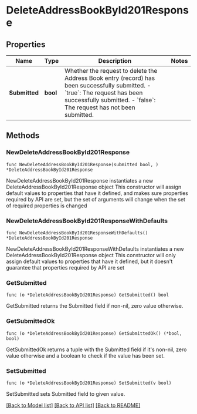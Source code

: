 # DeleteAddressBookById201Response

## Properties

Name | Type | Description | Notes
------------ | ------------- | ------------- | -------------
**Submitted** | **bool** | Whether the request to delete the Address Book entry (record) has been successfully submitted. - &#x60;true&#x60;: The request has been successfully submitted. - &#x60;false&#x60;: The request has not been submitted.  | 

## Methods

### NewDeleteAddressBookById201Response

`func NewDeleteAddressBookById201Response(submitted bool, ) *DeleteAddressBookById201Response`

NewDeleteAddressBookById201Response instantiates a new DeleteAddressBookById201Response object
This constructor will assign default values to properties that have it defined,
and makes sure properties required by API are set, but the set of arguments
will change when the set of required properties is changed

### NewDeleteAddressBookById201ResponseWithDefaults

`func NewDeleteAddressBookById201ResponseWithDefaults() *DeleteAddressBookById201Response`

NewDeleteAddressBookById201ResponseWithDefaults instantiates a new DeleteAddressBookById201Response object
This constructor will only assign default values to properties that have it defined,
but it doesn't guarantee that properties required by API are set

### GetSubmitted

`func (o *DeleteAddressBookById201Response) GetSubmitted() bool`

GetSubmitted returns the Submitted field if non-nil, zero value otherwise.

### GetSubmittedOk

`func (o *DeleteAddressBookById201Response) GetSubmittedOk() (*bool, bool)`

GetSubmittedOk returns a tuple with the Submitted field if it's non-nil, zero value otherwise
and a boolean to check if the value has been set.

### SetSubmitted

`func (o *DeleteAddressBookById201Response) SetSubmitted(v bool)`

SetSubmitted sets Submitted field to given value.



[[Back to Model list]](../README.md#documentation-for-models) [[Back to API list]](../README.md#documentation-for-api-endpoints) [[Back to README]](../README.md)


